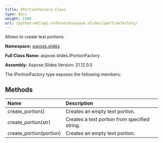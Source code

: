 ```yaml
---
title: IPortionFactory Class
type: docs
weight: 2190
url: /python-net/api-reference/aspose.slides/iportionfactory/
---
```


Allows to create test portions

**Namespace:** [aspose.slides](/slides/python-net/api-reference/aspose.slides/)

**Full Class Name:** aspose.slides.IPortionFactory

**Assembly:**  Aspose.Slides Version: 21.12.0.0

The IPortionFactory type exposes the following members:
## **Methods**
|**Name**|**Description**|
| :- | :- |
|create_portion()|Creates an empty text portion.|
|create_portion(str)|Creates a text portion from specified string.|
|create_portion(portion)|Creates an empty text portion.|
